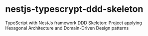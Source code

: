 # nestjs-typescrypt-ddd-skeleton
TypeScript with NestJs framework DDD Skeleton: Project applying Hexagonal Architecture and Domain-Driven Design patterns
